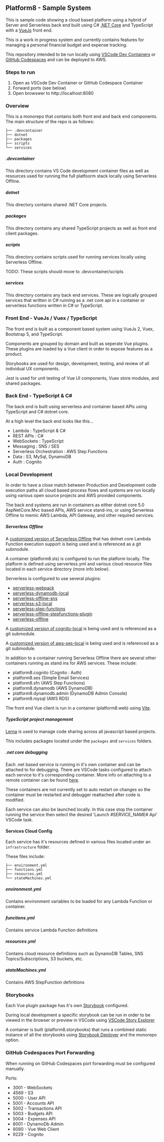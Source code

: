 ## Platform8 - Sample System

This is sample code showing a cloud based platform using a hybrid of Server and Serverless back end built using C# [.NET Core](https://github.com/dotnet/core) and TypeScript with a [VueJs](https://github.com/vuejs/vue) front end.

This is a work in progress system and currently contains features for managing a personal financial budget and expense tracking.

This repository intended to be run locally using [VSCode Dev Containers](https://code.visualstudio.com/docs/remote/create-dev-container) or [GitHub Codespaces](https://github.com/features/codespaces) and can be deployed to AWS.


### Steps to run

1. Open as VSCode Dev Container or GitHub Codespace Container
2. Forward ports (see below)
3. Open browswer to http://localhost:8080

### Overview

This is a monorepo that contains both front end and back end components. The main structure of the repo is as follows:

```
├── .devcontainer
├── dotnet
├── packages
├── scripts
└── services
```

##### .devcontainer
This directory contains VS Code development container files as well as resources used for running the full platfoorm stack locally using Serverless Offline.

##### dotnet
This directory contains shared .NET Core projects.

##### packages
This directory contains any shared TypeScript projects as well as front end client packages.

##### scripts
This directory contains scripts used for running services locally using Serverless Offline.

TODO: These scripts should move to .devcontainer/scripts

##### services
This directory contains any back end services. These are logically grouped services that written in C# running as a .net core api in a container or serverless functions written in C# or TypeScript.

### Front End - VueJs / Vuex / TypeScript
The front end is built as a component based system using VueJs 2, Vuex, Bootstrap 5, and TypeScript.

Components are grouped by domain and built as seperate Vue plugins. These plugins are loaded by a Vue client in order to expose features as a product.

Storybooks are used for design, development, testing, and review of all individual UX components.

Jest is used for unit testing of Vue UI components, Vuex store modules, and shared packages.

### Back End - TypeScript & C#
The back end is built using serverless and container based APIs using TypeScript and C# dotnet core.

At a high level the back end looks like this...

* Lambda : TypeScript & C#
* REST APIs : C#
* WebSockets : TypeScript
* Messaging : SNS / SES
* Serverless Orchestration : AWS Step Functions
* Data : S3, MySql, DynamoDB
* Auth : Cognito

### Local Development

In order to have a close match between Production and Development code execution paths all cloud based process flows and systems are run locally using various open source projects and AWS provided components.

The back end systems are run in containers as either dotnet core 5.0 AspNetCore.Mvc based APIs, AWS service stand-ins, or using Serverless Offline to memic AWS Lambda, API Gateway, and other required services.

##### Serverless Offline
A [customized version of Serverless Offline](https://github.com/kfinley/serverless-offline) that has dotnet core Lambda Function execution support is being used and is referenced as a git submodule.

A container (platform8.sls) is configured to run the platform locally. The platform is defined using serverless.yml and various cloud resource files located in each service directory (more info below).

Serverless is configured to use several plugins:
- [serverless-webpack](https://github.com/serverless-heaven/serverless-webpack)
- [serverless-dynamodb-local](https://github.com/99x/serverless-dynamodb-local)
- [serverless-offline-sns](https://github.com/mj1618/serverless-offline-sns)
- [serverless-s3-local](https://github.com/ar90n/serverless-s3-local)
- [serverless-step-functions](https://github.com/serverless-operations/serverless-step-functions)
- [serverless-offline-stepfunctions-plugin](https://github.com/pianomansam/serverless-offline-stepfunctions-plugin)
- [serverless-offline](https://github.com/dherault/serverless-offline)

A [customized version of cognito-local](https://github.com/kfinley/cognito-local) is being used and is referenced as a git submodule.

A [customized version of aws-ses-local](https://github.com/kfinley/aws-ses-local) is being used and is referenced as a git submodule.

In addition to a container running Serverless Offline there are several other containers running as stand ins for AWS services. These include:
- platform8.cognito (Cognito : Auth)
- platform8.ses (Simple Email Services)
- platform8.sfn (AWS Step Functions)
- platform8.dynamodb (AWS DynamoDB)
- platform8.dynamodb.admin (DynamoDB Admin Console)
- platform8.mysql (AWS RDS)

The front end Vue client is run in a container (platform8.web) using [Vite](https://github.com/vitejs/vite).

##### TypeScript project management
[Lerna](https://github.com/lerna/lerna) is used to manage code sharing across all javascript based projects.

This includes packages located under the `packages` and `services` folders.

##### .net core debugging
Each .net based service is running in it's own container and can be attached to for debugging. There are VSCode tasks configured to attach each service to it's corresponding container. More info on attaching to a remote container can be found [here](https://code.visualstudio.com/docs/remote/attach-container).

These containers are not currently set to auto restart on changes so the container must be restarted and debugger reattached after code is modified.

Each service can also be launched locally. In this case stop the container running the service then select the desired 'Launch #SERVICE_NAME# Api' VSCode task.

#### Services Cloud Config
Each service has it's resources defined in various files located under an `infrastructure` folder.

These files include:
```
├── environment.yml
├── functions.yml
├── resources.yml
└── stateMachines.yml
```

##### environment.yml
Contains environment variables to be loaded for any Lambda Function or container.

##### functions.yml
Contains service Lambda Function definitions

##### resources.yml
Contains cloud resource definitions such as DynamoDB Tables, SNS Topics/Subscriptions, S3 buckets, etc.

##### stateMachines.yml
Contains AWS StepFunction definitions

### Storybooks
Each Vue plugin package has it's own [Storybook](https://github.com/storybookjs/storybook) configured.

During local development a specific storybook can be run in order to be viewed in the browser or preview in VSCode using [VSCode Story Explorer](https://github.com/joshbolduc/vscode-story-explorer)

A container is built (platform8.storybooks) that runs a combined static instance of all the storybooks using [Storybook Deployer](https://github.com/storybookjs/storybook-deployer) and the monorepo option.

### GitHub Codespaces Port Forwarding
When running on GitHub Codespaces port forwarding must be configured manually.

Ports:
* 3001 - WebSockets
* 4569 - S3
* 5000 - User API
* 5001 - Accounts API
* 5002 - Transactions API
* 5003 - Budgets API
* 5004 - Expenses API
* 8001 - DynamoDb Admin
* 8080 - Vue Web Client
* 9229 - Cognito
